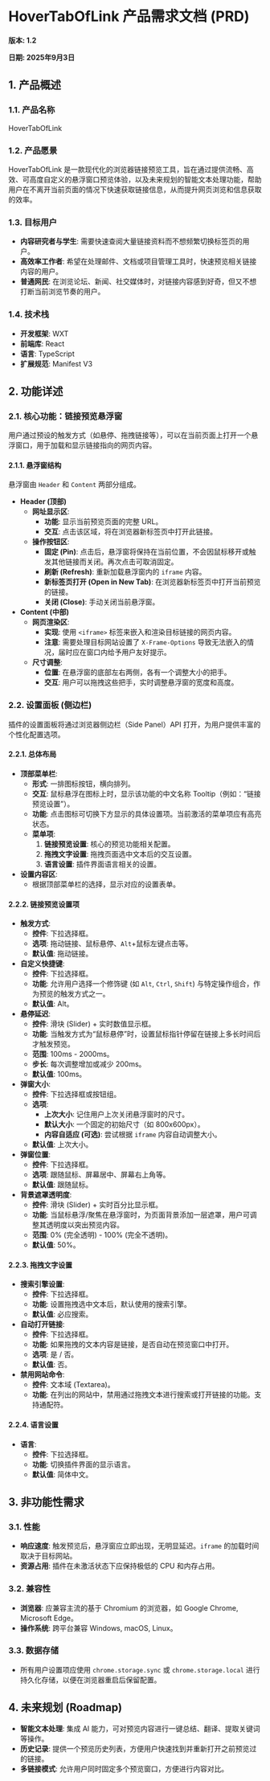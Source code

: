 # HoverTabOfLink 产品需求文档 (PRD)

**版本: 1.2**

**日期: 2025年9月3日**

## 1. 产品概述

### 1.1. 产品名称

HoverTabOfLink

### 1.2. 产品愿景

HoverTabOfLink 是一款现代化的浏览器链接预览工具，旨在通过提供流畅、高效、可高度自定义的悬浮窗口预览体验，以及未来规划的智能文本处理功能，帮助用户在不离开当前页面的情况下快速获取链接信息，从而提升网页浏览和信息获取的效率。

### 1.3. 目标用户

- **内容研究者与学生**: 需要快速查阅大量链接资料而不想频繁切换标签页的用户。
- **高效率工作者**: 希望在处理邮件、文档或项目管理工具时，快速预览相关链接内容的用户。
- **普通网民**: 在浏览论坛、新闻、社交媒体时，对链接内容感到好奇，但又不想打断当前浏览节奏的用户。

### 1.4. 技术栈

- **开发框架**: WXT
- **前端库**: React
- **语言**: TypeScript
- **扩展规范**: Manifest V3

## 2. 功能详述

### 2.1. 核心功能：链接预览悬浮窗

用户通过预设的触发方式（如悬停、拖拽链接等），可以在当前页面上打开一个悬浮窗口，用于加载和显示链接指向的网页内容。

#### 2.1.1. 悬浮窗结构

悬浮窗由 `Header` 和 `Content` 两部分组成。

- **Header (顶部)**
  - **网址显示区**:
    - **功能**: 显示当前预览页面的完整 URL。
    - **交互**: 点击该区域，将在浏览器新标签页中打开此链接。
  - **操作按钮区**:
    - **固定 (Pin)**: 点击后，悬浮窗将保持在当前位置，不会因鼠标移开或触发其他链接而关闭。再次点击可取消固定。
    - **刷新 (Refresh)**: 重新加载悬浮窗内的 `iframe` 内容。
    - **新标签页打开 (Open in New Tab)**: 在浏览器新标签页中打开当前预览的链接。
    - **关闭 (Close)**: 手动关闭当前悬浮窗。
- **Content (中部)**
  - **网页渲染区**:
    - **实现**: 使用 `<iframe>` 标签来嵌入和渲染目标链接的网页内容。
    - **注意**: 需要处理目标网站设置了 `X-Frame-Options` 导致无法嵌入的情况，届时应在窗口内给予用户友好提示。
  - **尺寸调整**:
    - **位置**: 在悬浮窗的底部左右两侧，各有一个调整大小的把手。
    - **交互**: 用户可以拖拽这些把手，实时调整悬浮窗的宽度和高度。

### 2.2. 设置面板 (侧边栏)

插件的设置面板将通过浏览器侧边栏（Side Panel）API 打开，为用户提供丰富的个性化配置选项。

#### 2.2.1. 总体布局

- **顶部菜单栏**:
  - **形式**: 一排图标按钮，横向排列。
  - **交互**: 鼠标悬浮在图标上时，显示该功能的中文名称 Tooltip（例如：“链接预览设置”）。
  - **功能**: 点击图标可切换下方显示的具体设置项。当前激活的菜单项应有高亮状态。
  - **菜单项**:
    1. **链接预览设置**: 核心的预览功能相关配置。
    2. **拖拽文字设置**: 拖拽页面选中文本后的交互设置。
    3. **语言设置**: 插件界面语言相关的设置。
- **设置内容区**:
  - 根据顶部菜单栏的选择，显示对应的设置表单。

#### 2.2.2. 链接预览设置项

- **触发方式**:
  - **控件**: 下拉选择框。
  - **选项**: 拖动链接、鼠标悬停、`Alt`+鼠标左键点击等。
  - **默认值**: 拖动链接。
- **自定义快捷键**:
  - **控件**: 下拉选择框。
  - **功能**: 允许用户选择一个修饰键 (如 `Alt`, `Ctrl`, `Shift`) 与特定操作组合，作为预览的触发方式之一。
  - **默认值**: Alt。
- **悬停延迟**:
  - **控件**: 滑块 (Slider) + 实时数值显示框。
  - **功能**: 当触发方式为“鼠标悬停”时，设置鼠标指针停留在链接上多长时间后才触发预览。
  - **范围**: 100ms - 2000ms。
  - **步长**: 每次调整增加或减少 200ms。
  - **默认值**: 100ms。
- **弹窗大小**:
  - **控件**: 下拉选择框或按钮组。
  - **选项**:
    - **上次大小**: 记住用户上次关闭悬浮窗时的尺寸。
    - **默认大小**: 一个固定的初始尺寸（如 800x600px）。
    - **内容自适应 (可选)**: 尝试根据 `iframe` 内容自动调整大小。
  - **默认值**: 上次大小。
- **弹窗位置**:
  - **控件**: 下拉选择框。
  - **选项**: 跟随鼠标、屏幕居中、屏幕右上角等。
  - **默认值**: 跟随鼠标。
- **背景遮罩透明度**:
  - **控件**: 滑块 (Slider) + 实时百分比显示框。
  - **功能**: 当鼠标悬浮/聚焦在悬浮窗时，为页面背景添加一层遮罩，用户可调整其透明度以突出预览内容。
  - **范围**: 0% (完全透明) - 100% (完全不透明)。
  - **默认值**: 50%。

#### 2.2.3. 拖拽文字设置

- **搜索引擎设置**:
  - **控件**: 下拉选择框。
  - **功能**: 设置拖拽选中文本后，默认使用的搜索引擎。
  - **默认值**: 必应搜索。
- **自动打开链接**:
  - **控件**: 下拉选择框。
  - **功能**: 如果拖拽的文本内容是链接，是否自动在预览窗口中打开。
  - **选项**: 是 / 否。
  - **默认值**: 否。
- **禁用网站命令**:
  - **控件**: 文本域 (Textarea)。
  - **功能**: 在列出的网站中，禁用通过拖拽文本进行搜索或打开链接的功能。支持通配符。

#### 2.2.4. 语言设置

- **语言**:
  - **控件**: 下拉选择框。
  - **功能**: 切换插件界面的显示语言。
  - **默认值**: 简体中文。

## 3. 非功能性需求

### 3.1. 性能

- **响应速度**: 触发预览后，悬浮窗应立即出现，无明显延迟。`iframe` 的加载时间取决于目标网站。
- **资源占用**: 插件在未激活状态下应保持极低的 CPU 和内存占用。

### 3.2. 兼容性

- **浏览器**: 应兼容主流的基于 Chromium 的浏览器，如 Google Chrome, Microsoft Edge。
- **操作系统**: 跨平台兼容 Windows, macOS, Linux。

### 3.3. 数据存储

- 所有用户设置项应使用 `chrome.storage.sync` 或 `chrome.storage.local` 进行持久化存储，以便在浏览器重启后保留配置。

## 4. 未来规划 (Roadmap)

- **智能文本处理**: 集成 AI 能力，可对预览内容进行一键总结、翻译、提取关键词等操作。
- **历史记录**: 提供一个预览历史列表，方便用户快速找到并重新打开之前预览过的链接。
- **多链接模式**: 允许用户同时固定多个预览窗口，方便进行内容对比。